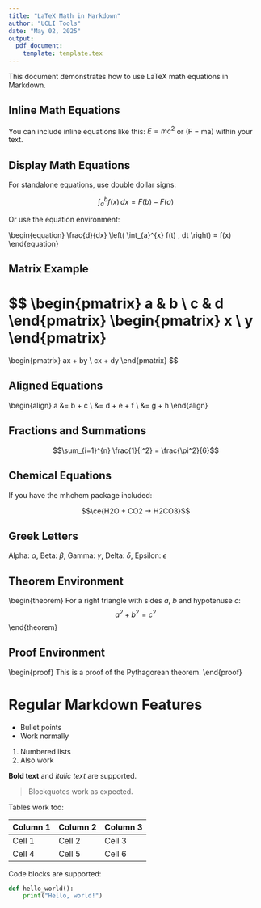 ```yaml
---
title: "LaTeX Math in Markdown"
author: "UCLI Tools"
date: "May 02, 2025"
output:
  pdf_document:
    template: template.tex
---
```


<!-- # LaTeX Math in Markdown -->

This document demonstrates how to use LaTeX math equations in Markdown.

## Inline Math Equations

You can include inline equations like this: $E = mc^2$ or \(F = ma\) within your text.

## Display Math Equations

For standalone equations, use double dollar signs:

$$\int_{a}^{b} f(x) \, dx = F(b) - F(a)$$

Or use the equation environment:

\begin{equation}
\frac{d}{dx} \left( \int_{a}^{x} f(t) \, dt \right) = f(x)
\end{equation}

## Matrix Example

$$
\begin{pmatrix}
a & b \\
c & d
\end{pmatrix}
\begin{pmatrix}
x \\
y
\end{pmatrix}
=
\begin{pmatrix}
ax + by \\
cx + dy
\end{pmatrix}
$$

## Aligned Equations

\begin{align}
a &= b + c \\
&= d + e + f \\
&= g + h
\end{align}

## Fractions and Summations

$$\sum_{i=1}^{n} \frac{1}{i^2} = \frac{\pi^2}{6}$$

## Chemical Equations

If you have the mhchem package included:

$$\ce{H2O + CO2 -> H2CO3}$$

## Greek Letters

Alpha: $\alpha$, Beta: $\beta$, Gamma: $\gamma$, Delta: $\delta$, Epsilon: $\epsilon$

## Theorem Environment

\begin{theorem}
For a right triangle with sides $a$, $b$ and hypotenuse $c$:
$$a^2 + b^2 = c^2$$
\end{theorem}

## Proof Environment

\begin{proof}
This is a proof of the Pythagorean theorem.
\end{proof}

# Regular Markdown Features

- Bullet points
- Work normally

1. Numbered lists
2. Also work

**Bold text** and *italic text* are supported.

> Blockquotes work as expected.

Tables work too:

| Column 1 | Column 2 | Column 3 |
|----------|----------|----------|
| Cell 1   | Cell 2   | Cell 3   |
| Cell 4   | Cell 5   | Cell 6   |

Code blocks are supported:

```python
def hello_world():
    print("Hello, world!")
```
